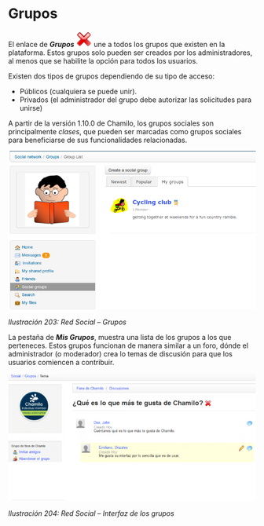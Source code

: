 # Grupos

El enlace de _**Grupos**_ ![](../../.gitbook/assets/graficos78%20%287%29.png) une a todos los grupos que existen en la plataforma. Estos grupos solo pueden ser creados por los administradores, al menos que se habilite la opción para todos los usuarios.

Existen dos tipos de grupos dependiendo de su tipo de acceso:

* Públicos \(cualquiera se puede unir\).
* Privados \(el administrador del grupo debe autorizar las solicitudes para unirse\)

A partir de la versión 1.10.0 de Chamilo, los grupos sociales son principalmente _clases_, que pueden ser marcadas como grupos sociales para beneficiarse de sus funcionalidades relacionadas.

![](../../.gitbook/assets/images260%20%284%29.png)

_Ilustración 203: Red Social – Grupos_

La pestaña de _**Mis Grupos**_, muestra una lista de los grupos a los que perteneces. Estos grupos funcionan de manera similar a un foro, dónde el administrador \(o moderador\) crea lo temas de discusión para que los usuarios comiencen a contribuir.

![](../../.gitbook/assets/images261%20%284%29.png)

_Ilustración 204: Red Social – Interfaz de los grupos_

